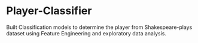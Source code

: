 # Player-Classifier
Built Classification models to determine the player from Shakespeare-plays dataset using Feature Engineering and exploratory data analysis.

